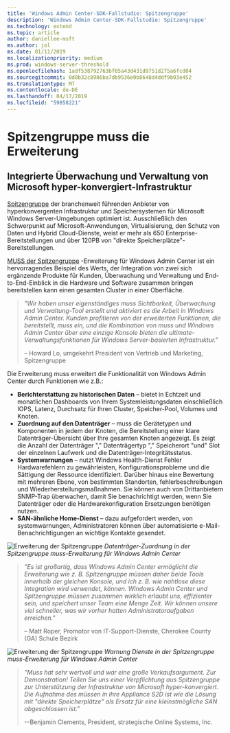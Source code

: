 ```yaml
---
title: 'Windows Admin Center-SDK-Fallstudie: Spitzengruppe'
description: 'Windows Admin Center-SDK-Fallstudie: Spitzengruppe'
ms.technology: extend
ms.topic: article
author: daniellee-msft
ms.author: jol
ms.date: 01/11/2019
ms.localizationpriority: medium
ms.prod: windows-server-threshold
ms.openlocfilehash: 1adf538792763bf05a43d431d9751d275a6fcd04
ms.sourcegitcommit: 0d0b32c8986ba7db9536e0b8648d4ddf9b03e452
ms.translationtype: MT
ms.contentlocale: de-DE
ms.lasthandoff: 04/17/2019
ms.locfileid: "59858221"
---
```

# <a name="dataon-must-extension"></a>Spitzengruppe muss die Erweiterung

## <a name="integrated-monitoring-and-management-for-microsoft-hyper-converged-infrastructure"></a>Integrierte Überwachung und Verwaltung von Microsoft hyper-konvergiert-Infrastruktur

[Spitzengruppe](http://www.dataonstorage.com/) der branchenweit führenden Anbieter von hyperkonvergenten Infrastruktur und Speichersystemen für Microsoft Windows Server-Umgebungen optimiert ist. Ausschließlich den Schwerpunkt auf Microsoft-Anwendungen, Virtualisierung, den Schutz von Daten und Hybrid Cloud-Dienste, weist er mehr als 650 Enterprise-Bereitstellungen und über 120PB von "direkte Speicherplätze"-Bereitstellungen.

[MUSS der Spitzengruppe](http://www.dataonstorage.com/must) -Erweiterung für Windows Admin Center ist ein hervorragendes Beispiel des Werts, der Integration von zwei sich ergänzende Produkte für Kunden, Überwachung und Verwaltung und End-to-End-Einblick in die Hardware und Software zusammen bringen bereitstellen kann einen gesamten Cluster in einer Oberfläche.

> <cite>"Wir haben unser eigenständiges muss Sichtbarkeit, Überwachung und Verwaltung-Tool erstellt und aktiviert es die Arbeit in Windows Admin Center. Kunden profitieren von der erweiterten Funktionen, die bereitstellt, muss ein, und die Kombination von muss und Windows Admin Center über eine einzige Konsole bieten die ultimate-Verwaltungsfunktionen für Windows Server-basierten Infrastruktur."</cite>
>
> – Howard Lo, umgekehrt President von Vertrieb und Marketing, Spitzengruppe

Die Erweiterung muss erweitert die Funktionalität von Windows Admin Center durch Funktionen wie z.B.:
- **Berichterstattung zu historischen Daten** – bietet in Echtzeit und monatlichen Dashboards von Ihrem Systemleistungsdaten einschließlich IOPS, Latenz, Durchsatz für Ihren Cluster, Speicher-Pool, Volumes und Knoten.
- **Zuordnung auf den Datenträger** – muss die Gerätetypen und Komponenten in jedem der Knoten, die Bereitstellung einer klare Datenträger-Übersicht über Ihre gesamten Knoten angezeigt. Es zeigt die Anzahl der Datenträger "," Datenträgertyp "," Speicherort "und" Slot der einzelnen Laufwerk und die Datenträger-Integritätsstatus.
- **Systemwarnungen** – nutzt Windows Health-Dienst Fehler Hardwarefehlern zu gewährleisten, Konfigurationsprobleme und die Sättigung der Ressource identifiziert. Darüber hinaus eine Bewertung mit mehreren Ebene, von bestimmten Standorten, fehlerbeschreibungen und Wiederherstellungsmaßnahmen. Sie können auch von Drittanbietern SNMP-Trap überwachen, damit Sie benachrichtigt werden, wenn Sie Datenträger oder die Hardwarekonfiguration Ersetzungen benötigen nutzen.
- **SAN-ähnliche Home-Dienst** – dazu aufgefordert werden, von systemwarnungen, Administratoren können über automatisierte e-Mail-Benachrichtigungen an wichtige Kontakte gesendet.

![Erweiterung der Spitzengruppe](../../media/extend-case-study-dataon/dataon-1.png)
*Datenträger-Zuordnung in der Spitzengruppe muss-Erweiterung für Windows Admin Center*

> <cite>"Es ist großartig, dass Windows Admin Center ermöglicht die Erweiterung wie z. B. Spitzengruppe müssen daher beide Tools innerhalb der gleichen Konsole, und ich z. B. wie nahtlose diese Integration wird verwendet, können. Windows Admin Center und Spitzengruppe müssen zusammen wirklich erlaubt uns, effizienter sein, und speichert unser Team eine Menge Zeit. Wir können unsere viel schneller, was wir vorher hatten Administratoraufgaben erreichen."</cite>
>
> – Matt Roper, Promotor von IT-Support-Dienste, Cherokee County (GA) Schule Bezirk

![Erweiterung der Spitzengruppe](../../media/extend-case-study-dataon/dataon-2.png)
*Warnung Dienste in der Spitzengruppe muss-Erweiterung für Windows Admin Center*

> <cite>"Muss hat sehr wertvoll und war eine große Verkaufsargument. Zur Demonstration! Teilen Sie uns einer Verpflichtung aus Spitzengruppe zur Unterstützung der Infrastruktur von Microsoft hyper-konvergiert. Die Aufnahme des müssen in ihre Appliance S2D ist wie die Lösung mit "direkte Speicherplätze" als Ersatz für eine kleinstmögliche SAN abgeschlossen ist." </cite>
>
> --Benjamin Clements, President, strategische Online Systems, Inc.
